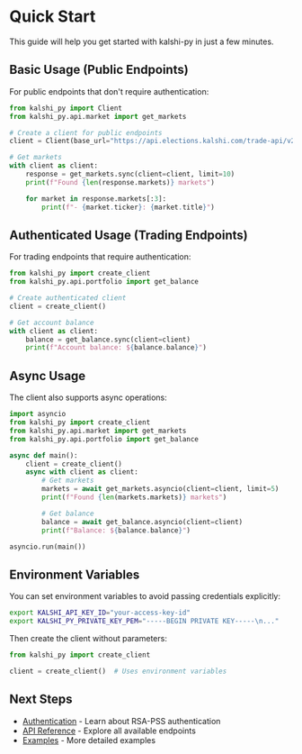 # Quick Start

This guide will help you get started with kalshi-py in just a few minutes.

## Basic Usage (Public Endpoints)

For public endpoints that don't require authentication:

```python
from kalshi_py import Client
from kalshi_py.api.market import get_markets

# Create a client for public endpoints
client = Client(base_url="https://api.elections.kalshi.com/trade-api/v2")

# Get markets
with client as client:
    response = get_markets.sync(client=client, limit=10)
    print(f"Found {len(response.markets)} markets")

    for market in response.markets[:3]:
        print(f"- {market.ticker}: {market.title}")
```

## Authenticated Usage (Trading Endpoints)

For trading endpoints that require authentication:

```python
from kalshi_py import create_client
from kalshi_py.api.portfolio import get_balance

# Create authenticated client
client = create_client()

# Get account balance
with client as client:
    balance = get_balance.sync(client=client)
    print(f"Account balance: ${balance.balance}")
```

## Async Usage

The client also supports async operations:

```python
import asyncio
from kalshi_py import create_client
from kalshi_py.api.market import get_markets
from kalshi_py.api.portfolio import get_balance

async def main():
    client = create_client()
    async with client as client:
        # Get markets
        markets = await get_markets.asyncio(client=client, limit=5)
        print(f"Found {len(markets.markets)} markets")

        # Get balance
        balance = await get_balance.asyncio(client=client)
        print(f"Balance: ${balance.balance}")

asyncio.run(main())
```

## Environment Variables

You can set environment variables to avoid passing credentials explicitly:

```bash
export KALSHI_API_KEY_ID="your-access-key-id"
export KALSHI_PY_PRIVATE_KEY_PEM="-----BEGIN PRIVATE KEY-----\n..."
```

Then create the client without parameters:

```python
from kalshi_py import create_client

client = create_client()  # Uses environment variables
```

## Next Steps

- [Authentication](authentication.md) - Learn about RSA-PSS authentication
- [API Reference](../api/client.md) - Explore all available endpoints
- [Examples](../examples/basic-usage.md) - More detailed examples
